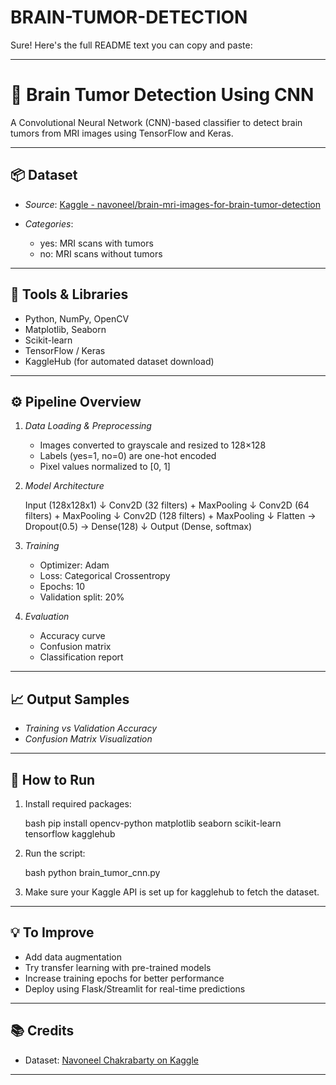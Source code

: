 # BRAIN-TUMOR-DETECTION
Sure! Here's the full README text you can copy and paste:

---

# 🧠 Brain Tumor Detection Using CNN

A Convolutional Neural Network (CNN)-based classifier to detect brain tumors from MRI images using TensorFlow and Keras.

---

## 📦 Dataset

* *Source*: [Kaggle - navoneel/brain-mri-images-for-brain-tumor-detection](https://www.kaggle.com/datasets/navoneel/brain-mri-images-for-brain-tumor-detection)
* *Categories*:

  * yes: MRI scans with tumors
  * no: MRI scans without tumors

---

## 🧰 Tools & Libraries

* Python, NumPy, OpenCV
* Matplotlib, Seaborn
* Scikit-learn
* TensorFlow / Keras
* KaggleHub (for automated dataset download)

---

## ⚙ Pipeline Overview

1. *Data Loading & Preprocessing*

   * Images converted to grayscale and resized to 128×128
   * Labels (yes=1, no=0) are one-hot encoded
   * Pixel values normalized to \[0, 1]

2. *Model Architecture*

   
   Input (128x128x1)
     ↓
   Conv2D (32 filters) + MaxPooling
     ↓
   Conv2D (64 filters) + MaxPooling
     ↓
   Conv2D (128 filters) + MaxPooling
     ↓
   Flatten → Dropout(0.5) → Dense(128)
     ↓
   Output (Dense, softmax)
   

3. *Training*

   * Optimizer: Adam
   * Loss: Categorical Crossentropy
   * Epochs: 10
   * Validation split: 20%

4. *Evaluation*

   * Accuracy curve
   * Confusion matrix
   * Classification report

---

## 📈 Output Samples

* *Training vs Validation Accuracy*
* *Confusion Matrix Visualization*

---

## 🚀 How to Run

1. Install required packages:

   bash
   pip install opencv-python matplotlib seaborn scikit-learn tensorflow kagglehub
   

2. Run the script:

   bash
   python brain_tumor_cnn.py
   

3. Make sure your Kaggle API is set up for kagglehub to fetch the dataset.

---

## 💡 To Improve

* Add data augmentation
* Try transfer learning with pre-trained models
* Increase training epochs for better performance
* Deploy using Flask/Streamlit for real-time predictions

---

## 📚 Credits

* Dataset: [Navoneel Chakrabarty on Kaggle](https://www.kaggle.com/navoneel)

---
